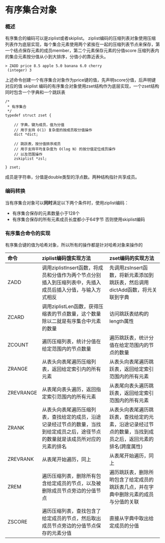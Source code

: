 # 有序集合对象

### 概述

有序集合的编码可以是ziplist或者skiplist。 ziplist编码的压缩列表对象使用压缩列表作为底层实现，每个集合元素使用两个紧挨在一起的压缩列表节点来保存，第一个结点保存元素的成员member，第二个元素保存元素的分值score 压缩列表内的集合元素按分值从小到大排序，分值小的靠近表头。

```
> ZADD price 8.5 apple 5.0 banana 6.0 cherry
 (integer) 3
```

上述命令创建一个有序集合对象作为price键的值，先声明score分值，后声明键对应的值 skiplist 编码的有序集合对象使用zset结构作为底层实现，一个zset结构同时包含一个字典和一个跳跃表

```
/*
 * 有序集合
 */
typedef struct zset {

    // 字典，键为成员，值为分值
    // 用于支持 O(1) 复杂度的按成员取分值操作
    dict *dict;

    // 跳跃表，按分值排序成员
    // 用于支持平均复杂度为 O(log N) 的按分值定位成员操作
    // 以及范围操作
    zskiplist *zsl;

} zset;
```

成员是字符串，分值是double类型的浮点数。两种结构指针共享成员。

### 编码转换

当有序集合对象可以**同时**满足以下两个条件时，使用ziplist编码：

* 有序集合保存的元素数量小于128个
* 有序集合保存的所有元素成员长度都小于64字节 否则使用skiplist编码

### 有序集合命令的实现

有序集合键的值为哈希对象，所以所有的操作都是针对哈希对象来操作的

| 命令 | ziplist编码饿实现方法 | zset编码的实现方法 |
| :--- | :--- | :--- |
| ZADD | 调用ziplistInsert函数，将成员和分值作为两个节点分别插入到压缩列表中，先插入成员后插入分值，与输入方式相反 | 先调用zsInsert函数，将新元素添加到跳跃表，然后调用dictAdd函数，将元关联到字典 |
| ZCARD | 调用ziplistLen函数，获得压缩表的节点数量，这个数量除以二就是有序集合中元素的数量 | 访问跳跃表结构的length属性 |
| ZCOUNT | 遍历压缩列表，统计分值在给定范围内的节点数量 | 遍历跳跃表，统计分值在给定范围内的节点的数量 |
| ZRANGE | 从表头向表尾遍历压缩列表，返回给定索引内的所有元素 | 从表头向表尾遍历跳跃表，返回给定索引范围内的所有元素 |
| ZREVRANGE | 从表尾向表头遍历，返回指定索引范围内的所有元素 | 从表尾向表头遍历跳跃表，返回给定索引范围内的所有元素 |
| ZRANK | 从表头向表尾遍历压缩列表，查找给定的成员，沿途记录经过节点的数量，当找到给定成员之后，途径节点的数量就是该成员所对应的元素的排名 | 从表头向表尾遍历跳跃表，查找给定的元素，沿途记录经过节点的数量，当找到成员之后，返回元素的排名\(跨度属性\) |
| ZREVRANK | 从表尾开始遍历，同上 | 从表尾开始遍历，同上 |
| ZREM | 遍历压缩列表，删除所有包含给定成员的节点，以及被删除成员节点旁边的分值节点 | 遍历跳跃表，删除所哟包含了给定成员的跳跃表几点，并在字典中删除元素的成员与分值的关联 |
| ZSCORE | 遍历压缩列表，查找包含了给定成员的节点，然后取出成员节点旁边的分值节点保存的元素分值 | 直接从字典中取出给定成员的分值 |



